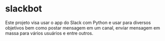 # slackbot
Este projeto visa usar o app do Slack com Python e usar para diversos objetivos bem como postar mensagem em um canal, enviar mensagem em massa para vários usuários e entre outros.
